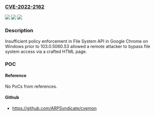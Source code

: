 ### [CVE-2022-2162](https://cve.mitre.org/cgi-bin/cvename.cgi?name=CVE-2022-2162)
![](https://img.shields.io/static/v1?label=Product&message=Chrome&color=blue)
![](https://img.shields.io/static/v1?label=Version&message=n%2Fa&color=blue)
![](https://img.shields.io/static/v1?label=Vulnerability&message=Insufficient%20policy%20enforcement&color=brighgreen)

### Description

Insufficient policy enforcement in File System API in Google Chrome on Windows prior to 103.0.5060.53 allowed a remote attacker to bypass file system access via a crafted HTML page.

### POC

#### Reference
No PoCs from references.

#### Github
- https://github.com/ARPSyndicate/cvemon

